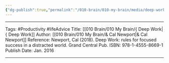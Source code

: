 ```yaml
---
{"dg-publish":true,"permalink":"/010-brain/010-my-brain/media/deep-work/","created":"2021-08-01T12:01:57.000-04:00","updated":"2025-03-20T01:45:21.675-04:00"}
---
```


---

Tags: #Productivity #lifeAdvice
Title: [[010 Brain/010 My Brain/{ Deep Work\|{ Deep Work]]
Author: [[010 Brain/010 My Brain/& Cal Newport\|& Cal Newport]]
Reference: Newport, Cal (2018). Deep Work: rules for focused success in a distracted world. Grand Central Pub.
ISBN: 978-1-4555-8669-1
Publish Date: Jan. 2016

---

